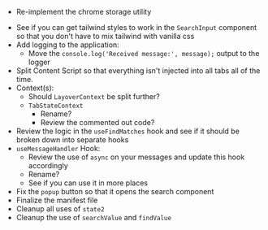 - Re-implement the chrome storage utility
<!-- - Add Environment Variables
  - Set showLayover and showMatches to true for testing -->
- See if you can get tailwind styles to work in the `SearchInput` component so that you don't have to mix tailwind with vanilla css
- Add logging to the application:
  - Move the `console.log('Received message:', message);` output to the logger
- Split Content Script so that everything isn't injected into all tabs all of the time.
- Context(s):
  - Should `LayoverContext` be split further?
  - `TabStateContext`
    - Rename?
    - Review the commented out code?
- Review the logic in the `useFindMatches` hook and see if it should be broken down into separate hooks
- `useMessageHandler` Hook:
  - Review the use of `async` on your messages and update this hook accordingly
  - Rename?
  - See if you can use it in more places
- Fix the `popup` button so that it opens the search component
- Finalize the manifest file
- Cleanup all uses of `state2`
- Cleanup the use of `searchValue` and `findValue`

